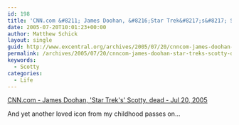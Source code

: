 ```yaml
---
id: 198
title: 'CNN.com &#8211; James Doohan, &#8216;Star Trek&#8217;s&#8217; Scotty, dead &#8211; Jul 20, 2005'
date: 2005-07-20T10:01:23+00:00
author: Matthew Schick
layout: single
guid: http://www.excentral.org/archives/2005/07/20/cnncom-james-doohan-star-treks-scotty-dead-jul-20-2005/
permalink: /archives/2005/07/20/cnncom-james-doohan-star-treks-scotty-dead-jul-20-2005
keywords:
  - Scotty
categories:
  - Life
---
```

<a href="http://www.cnn.com/2005/SHOWBIZ/TV/07/20/obit.doohan.ap/index.html?section=cnn_topstories">CNN.com - James Doohan, 'Star Trek's' Scotty, dead - Jul 20, 2005</a>

And yet another loved icon from my childhood passes on...
